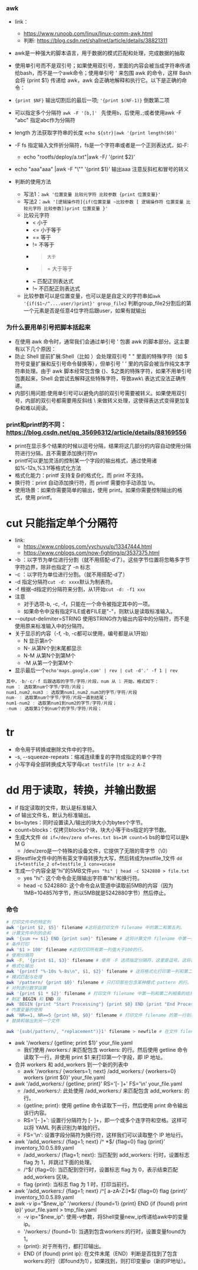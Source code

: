 ### awk
- link：
    - https://www.runoob.com/linux/linux-comm-awk.html
    - 判断: https://blog.csdn.net/shallnet/article/details/38821311
- awk是一种强大的脚本语言，用于数据的模式匹配和处理，完成数据的抽取
- 使用单引号而不是双引号；如果使用双引号，里面的内容会被当成字符串传递给bash，而不是一个awk命令；使用单引号 ' 来包围 awk 的命令，这样 Bash 会将 {print $1} 传递给 awk，awk 会正确地解释和执行它。以下是正确的命令：
- `{print $NF}` 输出切割后的最后一项; `'{print $(NF-1)}` 倒数第二项
- 可以指定多个分隔符 `awk -F '[b,]' ` 先使用`b`，后使用`,`;或者使用awk -F "abc" 指定abc作为分隔符 
- length 方法获取字符串的长度 `echo ${str}|awk '{print length($0)'`
- -F fs 指定输入文件折分隔符，fs是一个字符串或者是一个正则表达式，如-F:
    - echo "rootfs/deploy/a.txt"|awk -F/ '{print $2}'
- echo "aaa\"aaa" |awk -F "\\\"" '{print $1}' 输出aaa 注意反斜杠和冒号的转义
  
- 判断的使用方法
  - 写法1：`awk '位置变量 比较元字符 比较参数 {print 位置变量}'`
  - 写法2：`awk '[逻辑操作符]{if(位置变量 ~比较参数 [ 逻辑操作符 位置变量 比较元字符 比较参数])print 位置变量 }'`
  - 比较元字符
    - <       小于
    - <=    小于等于
    - ==   等于
    - !=     不等于
    - >     大于
    - >=    大于等于
    - ~     匹配正则表达式
    - !~     不匹配正则表达式
  - 比较参数可以是位置变量，也可以是是自定义的字符串如`awk '{if($1~/^....user/)print}' group_file2` 判断group_file2分割后的第一个元素是否是任意4位字符后跟user，如果有就输出
### 为什么要用单引号把脚本括起来
- 在使用 awk 命令时，通常我们会通过单引号 ' 包裹 awk 的脚本部分。这主要有以下几个原因：
- 防止 Shell 提前扩展:Shell（比如 ）会处理双引号 " " 里面的特殊字符（如 $ 符号变量扩展和反引号命令替换等），但单引号 ' ' 里的内容会被当作纯文本字符串处理。由于 awk 脚本经常包含像 {}、$之类的特殊字符，如果不用单引号包裹起来，Shell 会尝试去解释这些特殊字符，导致awk\ 表达式没法正确传递。
- 内部引用问题:使用单引号可以避免内部的双引号需要被转义。如果使用双引号，内部的双引号都需要用反斜线 \ 来做转义处理，这使得表达式变得更加复杂和难以阅读。

### print和printf的不同：https://blog.csdn.net/qq_35696312/article/details/88169556
- print在显示多个结果的时候以逗号分隔，结果将这几部分的内容自动使用分隔符进行分隔，且不需要添加换行符\n
- printf可以更加灵活的控制某一个字段的输出格式，通过使用诸如%-12s,%3.1f等格式化方法
- 格式化能力：printf 支持复杂的格式化，而 print 不支持。
- 换行符：print 自动添加换行符，而 printf 需要你手动添加 \n。
- 使用场景：如果你需要简单的输出，使用 print。如果你需要控制输出的格式，使用 printf。
# cut 只能指定单个分隔符
   - link:
       - https://www.cnblogs.com/yychuyu/p/13347444.html
       - https://www.cnblogs.com/now-fighting/p/3537375.html
   - -b ：以字节为单位进行分割（就不用搭配-d了）。这些字节位置将忽略多字节字符边界，除非也指定了 -n 标志
   - -c ：以字符为单位进行分割。（就不用搭配-d了）
   - -d 指定分隔符`cut -d: xxxx`默认为制表符。
   - -f 根据-d指定的分隔符来分割，从1开始`cut -d: -f1 xxx`
   - 注意
       - 对于选项-b, -c, -f，只能在一个命令被指定其中的一项。
       - 如果命令中没有指定FILE或者FILE是"-"，则默认是读取标准输入。
   - --output-delimiter=STRING 使用STRING作为输出内容中的分隔符，而不是使用原来标准输入中的分隔符。
   - 关于显示的内容（-f, -b, -c都可以使用，编号都是从1开始）
       - N 显示第n个
       - N- 从第N个到末尾都显示
       - N-M 从第N个到第M个
       - -M 从第一个到第M个
   - 显示最后一个`echo'maps.google.com' | rev | cut -d'.' -f 1 | rev`
   ```cs
   其中，-b/-c/-f 后跟选取的字节/字符/片段，num 从 1 开始，格式如下：
   num ： 选取第num个字节/字符/片段；
   num1,num2,num3 : 选取第num1,num2,num3的字节/字符/片段
   num- : 选取第num个字节/字符/片段一直到结尾；
   num1-num2 : 选取第num1到num2的字节/字符/片段；
   -num : 选取第1个到num个的字节/字符/片段；
   ```
# tr
   - 命令用于转换或删除文件中的字符。
   - -s, --squeeze-repeats：缩减连续重复的字符成指定的单个字符 
   - 小写字母全部转换成大写字母`cat testfile |tr a-z A-Z `
# dd 用于读取，转换，并输出数据
- if 指定读取的文件，默认是标准输入
- of 输出文件名，默认为标准输出。
- bs=bytes：同时设置读入/输出的块大小为bytes个字节。
- count=blocks：仅拷贝blocks个块，块大小等于ibs指定的字节数。
- 生成大文件 `dd if=/dev/zero of=res.txt bs=1M count=5` bs的单位可以是k M G
  - /dev/zero是一个特殊的设备文件，它提供了无限的零字节（\0）
- 将testfile文件中的所有英文字母转换为大写，然后转成为testfile_1文件 `dd if=testfile_2 of=testfile_1 conv=ucase `
- 生成一个内容全是“hi”的5MB文件`yes "hi" | head -c 5242880 > file.txt`
  - yes "hi": 这个命令会无限输出字符串"hi"和换行符。
  - head -c 5242880: 这个命令会从管道中读取前5MB的内容（因为1MB=1048576字节，所以5MB就是5242880字节）然后停止。
### 命令
```sh
# 打印文件中的特定列
awk '{print $2, $5}' filename #这将会打印文件 filename 中的第二和第五列。
# 计算文件中列的总和
awk '{sum += $1} END {print sum}' filename # 这将计算文件 filename 中第一列的总和。
# 条件打印
awk '$1 > 100' filename #这将打印所有第一列值大于100的行。
# 使用分隔符
awk -F, '{print $1, $3}' filename # 使用 -F 选项指定分隔符，这里是逗号。这将打印由逗号分隔的文件 filename 中的第一和第三列。
# 格式化输出
awk '{printf "%-10s %-8s\n", $1, $2}' filename # 这将格式化打印第一列和第二列，第一列为宽度 10 的左对齐字符串，第二列为宽度 8 的左对齐字符串。
# 模式匹配与处理 
awk '/pattern/ {print $0}' filename # 只打印那些包含某种模式 pattern 的行。
# 对列进行数学运算
awk '{print $1 * $2}' filename # 打印文件 filename 中第一列和第二列相乘的结果。
# 制定 BEGIN 和 END 块 
awk 'BEGIN {print "Start Processing"} {print $0} END {print "End Processing"}' filename #在处理文件 filename 前后，打印 “Start Processing” 和 “End Processing”。
# 内置变量的使用 
awk 'NR==1, NR==5 {print NR, $0}' filename # 打印文件 filename 的第一行到第五行，并在每行前面加上行号（NR 是行号变量）。
# 替换和输出到另一个文件

awk '{sub(/pattern/, "replacement")}1' filename > newfile # 在文件 filename 中把 pattern 替换为 replacement，并把结果输出到 newfile 文件中。
```
- awk '/workers:/ {getline; print $1}' your_file.yaml
    - 我们使用 /workers:/ 来匹配包含 workers: 的行。然后使用 getline 命令读取下一行，并使用 print $1 来打印第一个字段，即 IP 地址。
- 合并 workers 和 add_workers 到一个新的列表中
    - awk '/workers:/ {workers=1; next} /add_workers:/ {workers=0} workers {print $0}' your_file.yaml
- awk '/add_workers:/ {getline; print}' RS='[- ]+' FS='\n' your_file.yaml
    - /add_workers:/: 此处使用 /add_workers:/ 来匹配包含 add_workers: 的行。
    - {getline; print}: 使用 getline 命令读取下一行，然后使用 print 命令输出该行内容。
    - RS='[- ]+': 设置行分隔符为 [- ]+，即一个或多个连字符和空格。这样可以将 YAML 列表识别为单独的行。
    - FS='\n': 设置字段分隔符为换行符，这样我们可以读取整个 IP 地址行。
- awk '/add_workers:/ {flag=1; next} /^ *$/ {flag=0} flag {print}' inventory_10.0.5.89.yaml
    - /add_workers:/ {flag=1; next}: 当匹配到 add_workers: 行时，设置标志 flag 为 1，并跳过下面的处理。
    - /^$/ {flag=0}: 当匹配到空行时，设置标志 flag 为 0，表示结束匹配 add_workers 区块。
    - flag {print}: 当标志 flag 为 1 时，打印当前行。
- awk '/add_workers:/ {flag=1; next} /^[ a-zA-Z:]*$/ {flag=0} flag {print}' inventory_10.0.5.89.yaml
- awk -v ip="$new_ip" '/workers:/ {found=1} {print} END {if (found) print ip}' your_file.yaml > tmp_file.yaml
    - -v ip="$new_ip": 使用-v参数，将Shell变量new_ip传递给awk中的变量ip。
    - '/workers:/ {found=1}: 当遇到包含workers:的行时，设置变量found为1。
    - {print}: 对于所有行，都打印输出。
    - END {if (found) print ip}: 在文件末尾（END）判断是否找到了包含workers:的行（即found为1），如果找到，则打印变量ip（新的IP地址）。
